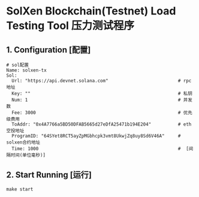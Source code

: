 # SolXen Blockchain(Testnet) Load Testing Tool 压力测试程序


 
## 1. Configuration [配置]


```shell
# sol配置
Name: solxen-tx
Sol:
  Url: "https://api.devnet.solana.com"                          # rpc地址
  Key: ""                                                       # 私钥
  Num: 1                                                        # 并发数
  Fee: 3000                                                     # 优先级费用
  ToAddr: "0x4A7766a5BD50DFAB5665d27eDfA25471b194E204"          # eth空投地址
  ProgramID: "64SYet8RCT5ayZpMGbhcpk3vmt8UkwjZq8uy8Sd6V46A"     # solxen合约地址
  Time: 1000                                                    #  [间隔时间(单位毫秒)]
```
 

## 2. Start Running [运行]

```shell
make start
```
 
